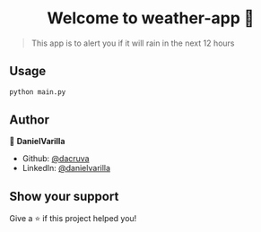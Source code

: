 <h1 align="center">Welcome to weather-app 👋</h1>


> This app is to alert you if it will rain in the next 12 hours

## Usage

```sh
python main.py
```

## Author

👤 **DanielVarilla**

* Github: [@dacruva](https://github.com/dacruva)
* LinkedIn: [@danielvarilla](https://linkedin.com/in/danielvarilla)

## Show your support

Give a ⭐️ if this project helped you!

